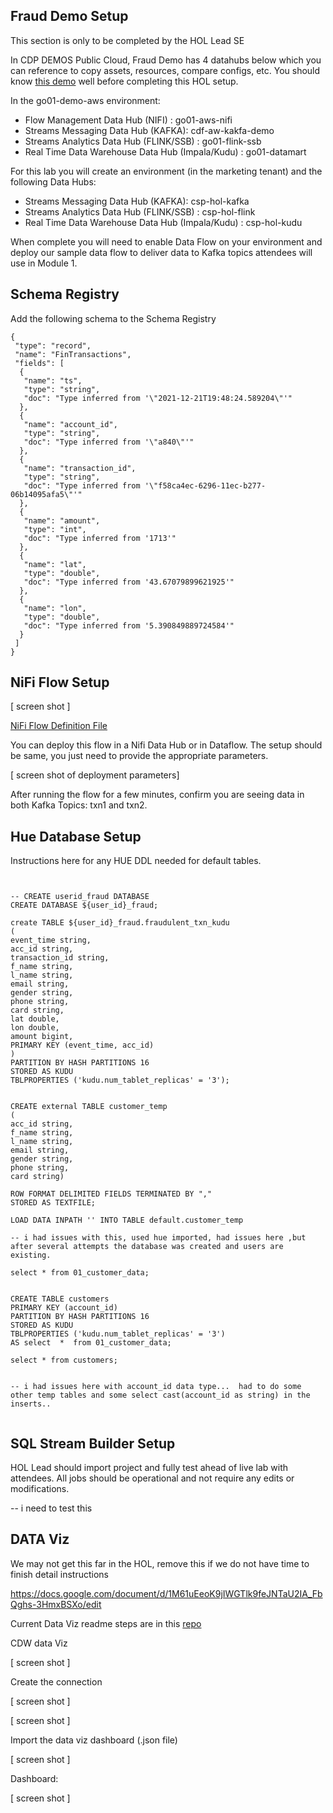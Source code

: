 ## Fraud Demo Setup

This section is only to be completed by the HOL Lead SE

In CDP DEMOS Public Cloud, Fraud Demo has 4 datahubs below which you can reference to copy assets, resources, compare configs, etc.   You should know [this demo](https://github.com/cldr-steven-matison/Fraud-Prevention-With-Cloudera-SSB) well before completing this HOL setup.

In the go01-demo-aws environment:

 * Flow Management Data Hub (NIFI) : go01-aws-nifi
 * Streams Messaging Data Hub (KAFKA): cdf-aw-kakfa-demo
 * Streams Analytics Data Hub (FLINK/SSB) : go01-flink-ssb 
 * Real Time Data Warehouse Data Hub (Impala/Kudu) : go01-datamart



For this lab you will create an environment (in the marketing tenant) and the following Data Hubs:

 * Streams Messaging Data Hub (KAFKA): csp-hol-kafka
 * Streams Analytics Data Hub (FLINK/SSB) : csp-hol-flink
 * Real Time Data Warehouse Data Hub (Impala/Kudu) : csp-hol-kudu


When complete you will need to enable Data Flow on your environment and deploy our sample data flow to deliver data to Kafka topics attendees will use in Module 1.


## Schema Registry

Add the following schema to the Schema Registry

```
{
 "type": "record",
 "name": "FinTransactions",
 "fields": [
  {
   "name": "ts",
   "type": "string",
   "doc": "Type inferred from '\"2021-12-21T19:48:24.589204\"'"
  },
  {
   "name": "account_id",
   "type": "string",
   "doc": "Type inferred from '\"a840\"'"
  },
  {
   "name": "transaction_id",
   "type": "string",
   "doc": "Type inferred from '\"f58ca4ec-6296-11ec-b277-06b14095afa5\"'"
  },
  {
   "name": "amount",
   "type": "int",
   "doc": "Type inferred from '1713'"
  },
  {
   "name": "lat",
   "type": "double",
   "doc": "Type inferred from '43.67079899621925'"
  },
  {
   "name": "lon",
   "type": "double",
   "doc": "Type inferred from '5.390849889724584'"
  }
 ]
}
```

## NiFi Flow Setup

[ screen shot ]


[NiFi Flow Definition File](/assets/Fraud_Detection_Demo_Dataflow.json)

You can deploy this flow in a Nifi Data Hub or in Dataflow.  The setup should be same, you just need to provide the appropriate parameters.

[ screen shot of deployment parameters]

After running the flow for a few minutes, confirm you are seeing data in both Kafka Topics: txn1 and txn2.

## Hue Database Setup

Instructions here for any HUE DDL needed for default tables.

```


-- CREATE userid_fraud DATABASE
CREATE DATABASE ${user_id}_fraud;

create TABLE ${user_id}_fraud.fraudulent_txn_kudu
(
event_time string,
acc_id string,
transaction_id string,
f_name string,
l_name string,
email string,
gender string,
phone string,
card string,
lat double,
lon double,
amount bigint,
PRIMARY KEY (event_time, acc_id)
)
PARTITION BY HASH PARTITIONS 16
STORED AS KUDU
TBLPROPERTIES ('kudu.num_tablet_replicas' = '3');


CREATE external TABLE customer_temp
(
acc_id string,
f_name string,
l_name string,
email string,
gender string,
phone string,
card string)

ROW FORMAT DELIMITED FIELDS TERMINATED BY ","
STORED AS TEXTFILE;

LOAD DATA INPATH '' INTO TABLE default.customer_temp

-- i had issues with this, used hue imported, had issues here ,but after several attempts the database was created and users are existing.

select * from 01_customer_data;


CREATE TABLE customers
PRIMARY KEY (account_id)
PARTITION BY HASH PARTITIONS 16
STORED AS KUDU
TBLPROPERTIES ('kudu.num_tablet_replicas' = '3')
AS select  *  from 01_customer_data;

select * from customers;


-- i had issues here with account_id data type...  had to do some other temp tables and some select cast(account_id as string) in the inserts..


```

## SQL Stream Builder Setup

HOL Lead should import project and fully test ahead of live lab with attendees.
All jobs should be operational and not require any edits or modifications.

-- i need to test this

## DATA Viz

We may not get this far in the HOL,  remove this if we do not have time to finish detail instructions

https://docs.google.com/document/d/1M61uEeoK9jIWGTlk9feJNTaU2IA_FbQghs-3HmxBSXo/edit 


Current Data Viz readme steps are in this [repo](https://github.com/cldr-steven-matison/Fraud-Prevention-With-Cloudera-SSB?tab=readme-ov-file#data-visualization)

CDW data Viz

[ screen shot ]

Create the connection

[ screen shot ]


[ screen shot ]

Import the data viz dashboard (.json file) 

[ screen shot ]

Dashboard:

[ screen shot ]


